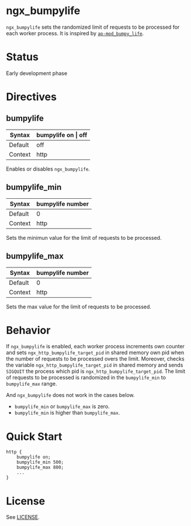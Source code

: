 # ngx_bumpylife

`ngx_bumpylife` sets the randomized limit of requests to be processed for each worker process.
It is inspired by [`ap-mod_bumpy_life`](https://github.com/hirose31/ap-mod_bumpy_life).

# Status

Early development phase

# Directives

## bumpylife

|Syntax |bumpylife on &#124; off |
|-------|--------------------|
|Default|off                 |
|Context|http                |

Enables or disables `ngx_bumpylife`.

## bumpylife_min

|Syntax |bumpylife number |
|-------|-----------------|
|Default|0                |
|Context|http             |

Sets the minimun value for the limit of requests to be processed.

## bumpylife_max

|Syntax |bumpylife number |
|-------|-----------------|
|Default|0                |
|Context|http             |

Sets the max value for the limit of requests to be processed.

# Behavior

If `ngx_bumpylife` is enabled, each worker process increments own counter and
sets `ngx_http_bumpylife_target_pid` in shared memory own pid when the number of requests to be processed overs the limit.
Moreover, checks the variable `ngx_http_bumpylife_target_pid` in shared memory and
sends `SIGQUIT` the process which pid is `ngx_http_bumpylife_target_pid`.
The limit of requests to be processed is randomized in the `bumpylife_min` to `bumpylife_max` range.


And `ngx_bumpylife` does not work in the cases below.

 * `bumpylife_min` or `bumpylife_max` is zero.
 * `bumpylife_min` is higher than `bumpylife_max`.

# Quick Start

```nginx
http {
    bumpylife on;
    bumpylife_min 500;
    bumpylife_max 800;
    ...
}
```

# License

See [LICENSE](https://github.com/cubicdaiya/ngx_bumpylife/blob/master/LICENSE).
